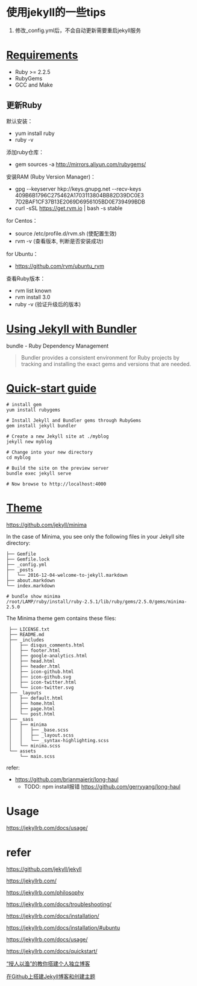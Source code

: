 
# 使用jekyll的一些tips

1. 修改_config.yml后，不会自动更新需要重启jekyll服务


# [Requirements](https://jekyllrb.com/docs/installation/#requirements)

* Ruby >= 2.2.5
* RubyGems
* GCC and Make


## 更新Ruby

默认安装：

* yum install ruby
* ruby -v

添加ruby仓库：

* gem sources -a http://mirrors.aliyun.com/rubygems/

安装RAM (Ruby Version Manager)：

* gpg --keyserver hkp://keys.gnupg.net --recv-keys 409B6B1796C275462A1703113804BB82D39DC0E3 7D2BAF1CF37B13E2069D6956105BD0E739499BDB
* curl -sSL https://get.rvm.io | bash -s stable

for Centos：

* source /etc/profile.d/rvm.sh (使配置生效)
* rvm -v  (查看版本, 判断是否安装成功)

for Ubuntu：

* https://github.com/rvm/ubuntu_rvm


查看Ruby版本：

* rvm list known
* rvm install 3.0
* ruby -v (验证升级后的版本)


# [Using Jekyll with Bundler](https://jekyllrb.com/tutorials/using-jekyll-with-bundler/)

bundle - Ruby Dependency Management

> Bundler provides a consistent environment for Ruby projects by tracking and installing the exact gems and versions that are needed.

# [Quick-start guide](https://jekyllrb.com/docs/quickstart/)

```
# install gem
yum install rubygems

# Install Jekyll and Bundler gems through RubyGems
gem install jekyll bundler

# Create a new Jekyll site at ./myblog
jekyll new myblog

# Change into your new directory
cd myblog

# Build the site on the preview server
bundle exec jekyll serve

# Now browse to http://localhost:4000
```

# [Theme](https://jekyllrb.com/docs/themes/)

https://github.com/jekyll/minima

In the case of Minima, you see only the following files in your Jekyll site directory:

```
├── Gemfile
├── Gemfile.lock
├── _config.yml
├── _posts
│   └── 2016-12-04-welcome-to-jekyll.markdown
├── about.markdown
└── index.markdown
```

```
# bundle show minima
/root/LAMP/ruby/install/ruby-2.5.1/lib/ruby/gems/2.5.0/gems/minima-2.5.0
```

The Minima theme gem contains these files:

```
 ├── LICENSE.txt
 ├── README.md
 ├── _includes
 │   ├── disqus_comments.html
 │   ├── footer.html
 │   ├── google-analytics.html
 │   ├── head.html
 │   ├── header.html
 │   ├── icon-github.html
 │   ├── icon-github.svg
 │   ├── icon-twitter.html
 │   └── icon-twitter.svg
 ├── _layouts
 │   ├── default.html
 │   ├── home.html
 │   ├── page.html
 │   └── post.html
 ├── _sass
 │   ├── minima
 │   │   ├── _base.scss
 │   │   ├── _layout.scss
 │   │   └── _syntax-highlighting.scss
 │   └── minima.scss
 └── assets
     └── main.scss
```

refer:

* https://github.com/brianmaierjr/long-haul  
	+ TODO: npm install报错  https://github.com/gerryyang/long-haul

# Usage

https://jekyllrb.com/docs/usage/


# refer

https://github.com/jekyll/jekyll

https://jekyllrb.com/

https://jekyllrb.com/philosophy

https://jekyllrb.com/docs/troubleshooting/

https://jekyllrb.com/docs/installation/

https://jekyllrb.com/docs/installation/#ubuntu

https://jekyllrb.com/docs/usage/

https://jekyllrb.com/docs/quickstart/

[“授人以渔”的教你搭建个人独立博客](https://www.jianshu.com/p/8f843034c7ec)

[在Github上搭建Jekyll博客和创建主题](http://yansu.org/2014/02/12/how-to-deploy-a-blog-on-github-by-jekyll.html)




